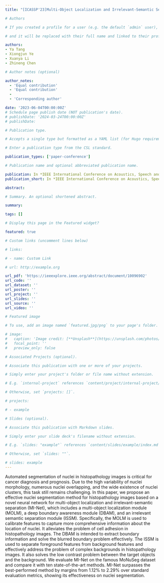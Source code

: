 ```yaml
---
title: "[ICASSP'23]Multi-Object Localization and Irrelevant-Semantic Separation for Nuclei Segmentation in Histopathology Images"

# Authors

# If you created a profile for a user (e.g. the default `admin` user), write the username (folder name) here

# and it will be replaced with their full name and linked to their profile.

authors:
- Ya Tang
- Xiongjun Ye
- Xuanya Li
- Zhineng Chen

# Author notes (optional)

author_notes:
  - 'Equal contribution'
  - 'Equal contribution'
  - 
  - 'Corresponding author'

date: '2023-06-04T00:00:00Z'
# Schedule page publish date (NOT publication's date).
# publishDate: '2024-03-24T00:00:00Z'
# publishDate: 

# Publication type.

# Accepts a single type but formatted as a YAML list (for Hugo requirements).

# Enter a publication type from the CSL standard.

publication_types: ['paper-conference']

# Publication name and optional abbreviated publication name.

publication: In *IEEE International Conference on Acoustics, Speech and Signal Processing (ICASSP) 2023*
publication_short: In *IEEE International Conference on Acoustics, Speech and Signal Processing (ICASSP) 2023*

abstract: 

# Summary. An optional shortened abstract.

summary: 

tags: []

# Display this page in the Featured widget?

featured: true

# Custom links (uncomment lines below)

# links:

# - name: Custom Link

# url: http://example.org

url_pdf: 'https://ieeexplore.ieee.org/abstract/document/10096902'
url_code: ''
url_dataset: ''
url_poster: ''
url_project: ''
url_slides: ''
url_source: ''
url_video: ''

# Featured image

# To use, add an image named `featured.jpg/png` to your page's folder.

# image:
#   caption: 'Image credit: [**Unsplash**](https://unsplash.com/photos/pLCdAaMFLTE)'
#   focal_point: ''
#   preview_only: false

# Associated Projects (optional).

# Associate this publication with one or more of your projects.

# Simply enter your project's folder or file name without extension.

# E.g. `internal-project` references `content/project/internal-project/index.md`.

# Otherwise, set `projects: []`.

# projects:

# - example

# Slides (optional).

# Associate this publication with Markdown slides.

# Simply enter your slide deck's filename without extension.

# E.g. `slides: "example"` references `content/slides/example/index.md`.

# Otherwise, set `slides: ""`.

# slides: example
---
```


Automated segmentation of nuclei in histopathology images is critical for cancer diagnosis and prognosis. Due to the high variability of nuclei morphology, numerous nuclei overlapping, and the wide existence of nuclei clusters, this task still remains challenging. In this paper, we propose an effective nuclei segmentation method for histopathology images based on a novel neural network for multi-object localization and irrelevant-semantic separation (MI-Net), which includes a multi-object localization module (MOLM), a deep boundary awareness module (DBAM), and an irrelevant semantic separation module (ISSM). Specifically, the MOLM is used to calibrate features to capture more comprehensive information about the location of nuclei. It alleviates the problem of cell adhesion in histopathology images. The DBAM is intended to extract boundary information and solve the blurred boundary problem effectively. The ISSM is used to separate foreground features from background features and effectively address the problem of complex backgrounds in histopathology images. It also solves the low contrast problem between the target objects and the background. We evaluate MI-Net on the famous MoNuSeg dataset and compare it with ten state-of-the-art methods. MI-Net surpasses the best-performed method by margins from 1.12% to 2.29% over standard evaluation metrics, showing its effectiveness on nuclei segmentation.
